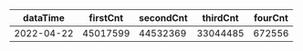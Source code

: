 |dataTime|firstCnt|secondCnt|thirdCnt|fourCnt|
|-|-|-|-|-|
|2022-04-22|45017599|44532369|33044485|672556|